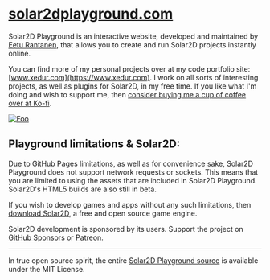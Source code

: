 # [solar2dplayground.com](https://www.solar2dplayground.com/)

Solar2D Playground is an interactive website, developed and maintained by [Eetu Rantanen](https://www.erantanen.com), that allows you to create and run Solar2D projects instantly online.

You can find more of my personal projects over at my code portfolio site: [www.xedur.com](https://www.xedur.com). I work on all sorts of interesting projects, as well as plugins for Solar2D, in my free time. If you like what I'm doing and wish to support me, then [consider buying me a cup of coffee over at Ko-fi](https://ko-fi.com/xedur).

<a href="https://ko-fi.com/xedur" rel="Support me">![Foo](https://www.solar2dplayground.com/img/support-me.png)</a>

## Playground limitations & Solar2D:
Due to GitHub Pages limitations, as well as for convenience sake, Solar2D Playground does not support network requests or sockets. This means that you are limited to using the assets that are included in Solar2D Playground. Solar2D's HTML5 builds are also still in beta.

If you wish to develop games and apps without any such limitations, then [download Solar2D](https://solar2d.com/), a free and open source game engine.

Solar2D development is sponsored by its users. Support the project on [GitHub Sponsors](https://github.com/sponsors/shchvova) or [Patreon](https://www.patreon.com/shchvova).

---

In true open source spirit, the entire [Solar2D Playground source](https://github.com/XeduR/solar2dplayground.com) is available under the MIT License.
